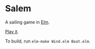 # Salem

A sailing game in [Elm](http://elm-lang.org/).

[Play it](http://kyle.marek-spartz.org/salem/).

To build, run `elm-make Wind.elm Boat.elm`.
